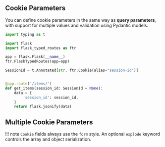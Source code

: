 ## Cookie Parameters

You can define cookie parameters in the same way as **query parameters**, with support for multiple
values and validation using Pydantic models.

```python
import typing as t

import flask
import flask_typed_routes as ftr

app = flask.Flask(__name__)
ftr.FlaskTypedRoutes(app=app)

SessionId = t.Annotated[str, ftr.Cookie(alias="session-id")]


@app.route('/items/')
def get_items(session_id: SessionId = None):
    data = {
        'session_id': session_id,
    }
    return flask.jsonify(data)
```

## Multiple Cookie Parameters

!!! note
    `Cookie` fields always use the `form` style. An optional `explode` keyword controls the array and object serialization.
